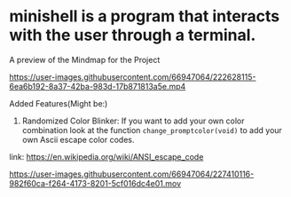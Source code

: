 # minishell is a program that interacts with the user through a terminal.



A preview of the Mindmap for the Project

https://user-images.githubusercontent.com/66947064/222628115-6ea6b192-8a37-42ba-983d-17b871813a5e.mp4


Added Features(Might be:)

1. Randomized Color Blinker:
   If you want to add your own color combination look at the function `change_promptcolor(void)` to add your own Ascii
   escape color codes.

link: https://en.wikipedia.org/wiki/ANSI_escape_code

https://user-images.githubusercontent.com/66947064/227410116-982f60ca-f264-4173-8201-5cf016dc4e01.mov

